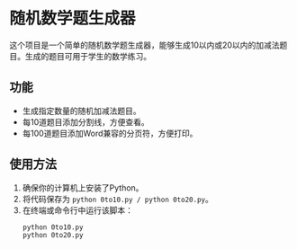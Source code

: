 # 随机数学题生成器

这个项目是一个简单的随机数学题生成器，能够生成10以内或20以内的加减法题目。生成的题目可用于学生的数学练习。

## 功能

- 生成指定数量的随机加减法题目。
- 每10道题目添加分割线，方便查看。
- 每100道题目添加Word兼容的分页符，方便打印。

## 使用方法

1. 确保你的计算机上安装了Python。
2. 将代码保存为 `python 0to10.py / python 0to20.py`。
3. 在终端或命令行中运行该脚本：
   ```bash
   python 0to10.py
   python 0to20.py
